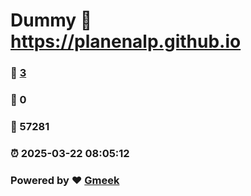 # Dummy :link: https://planenalp.github.io 
### :page_facing_up: [3](https://planenalp.github.io/tag.html) 
### :speech_balloon: 0 
### :hibiscus: 57281 
### :alarm_clock: 2025-03-22 08:05:12 
### Powered by :heart: [Gmeek](https://github.com/Meekdai/Gmeek)
